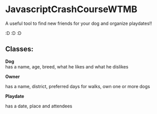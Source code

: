 # JavascriptCrashCourseWTMB

A useful tool to find new friends for your dog and organize playdates!!

:D :D :D 

## Classes:

   **Dog**  
   has a name, age, breed, what he likes and what he dislikes

   **Owner**

has a name, district, preferred days for walks, own one or more dogs

   **Playdate**

has a date, place and attendees


